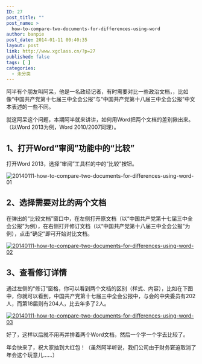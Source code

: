 ```yaml
---
ID: 27
post_title: ""
post_name: >
  how-to-compare-two-documents-for-differences-using-word
author: banpie
post_date: 2014-01-11 00:40:35
layout: post
link: http://www.xgclass.cn/?p=27
published: false
tags: [ ]
categories:
  - 未分类
---
```

阿半有个朋友叫阿呆，他是一名政经记者，有时需要对比一些政治文档，，比如像“中国共产党第十七届三中全会公报”与“中国共产党第十八届三中全会公报”中文本表述的一些不同。

就这阿呆这个问题，本期阿半就来讲讲，如何用Word把两个文档的差别揪出来。（以Word 2013为例，Word 2010/2007同理）。

## 1、打开Word“审阅”功能中的“比较”

打开Word 2013，选择“审阅”工具栏的中的“比较”按钮。

![20140111-how-to-compare-two-documents-for-differences-using-word-01][1]

## 2、选择需要对比的两个文档

在弹出的“比较文档”窗口中，在左侧打开原文档（以“中国共产党第十七届三中全会公报”为例），在右侧打开修订文档（以“中国共产党第十八届三中全会公报”为例），点击“确定”即可开始对比文档。

[![20140111-how-to-compare-two-documents-for-differences-using-word-02][2]][2]

## 3、查看修订详情

通过左侧的“修订”窗格，你可以看到两个文档的区别（样式、内容），比如在下图中，你就可以看到，中国共产党第十七届三中全会公报中，与会的中央委员有202人，而第18届则有204人，比去年多了2人。

[![20140111-how-to-compare-two-documents-for-differences-using-word-03][3]][3]

好了，这样以后就不用再并排着两个Word文档，然后一个字一个字去比较了。

年会快来了，祝大家抽到大红包！（虽然阿半听说，我们公司由于财务窘迫取消了年会这个玩意儿……）

 [1]: http://7arnhx.com1.z0.glb.clouddn.com/wp-content/uploads/2014/01/20140111-how-to-compare-two-documents-for-differences-using-word-01.png
 [2]: http://7arnhx.com1.z0.glb.clouddn.com/wp-content/uploads/2014/01/20140111-how-to-compare-two-documents-for-differences-using-word-02.png
 [3]: http://7arnhx.com1.z0.glb.clouddn.com/wp-content/uploads/2014/01/20140111-how-to-compare-two-documents-for-differences-using-word-03.png